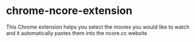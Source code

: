 # chrome-ncore-extension
This Chrome extension helps you select the movies you would like to watch and it automatically pastes them into the ncore.cc website
